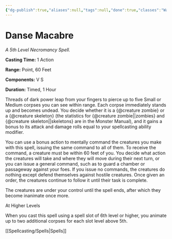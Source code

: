 ```yaml
---
{"dg-publish":true,"aliases":null,"tags":null,"done":true,"classes":"Warlock, Wizard,","spellLevel":5,"school":"Necromancy","source":"XGE","permalink":"/spells/danse-macabre/","dgHomeLink":false,"dgPassFrontmatter":true}
---
```


# Danse Macabre
*A 5th Level Necromancy Spell.*

**Casting Time:** 1 Action

**Range:** Point, 60 Feet

**Components:** V S 

**Duration:** Timed, 1 Hour

Threads of dark power leap from your fingers to pierce up to five Small or Medium corpses you can see within range. Each corpse immediately stands up and becomes undead. You decide whether it is a {@creature zombie} or a {@creature skeleton} (the statistics for {@creature zombie||zombies} and {@creature skeleton||skeletons} are in the Monster Manual), and it gains a bonus to its attack and damage rolls equal to your spellcasting ability modifier.



You can use a bonus action to mentally command the creatures you make with this spell, issuing the same command to all of them. To receive the command, a creature must be within 60 feet of you. You decide what action the creatures will take and where they will move during their next turn, or you can issue a general command, such as to guard a chamber or passageway against your foes. If you issue no commands, the creatures do nothing except defend themselves against hostile creatures. Once given an order, the creatures continue to follow it until their task is complete.



The creatures are under your control until the spell ends, after which they become inanimate once more.

At Higher Levels

When you cast this spell using a spell slot of 6th level or higher, you animate up to two additional corpses for each slot level above 5th.

[[Spellcasting/Spells|Spells]]